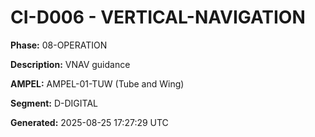 # CI-D006 - VERTICAL-NAVIGATION

**Phase:** 08-OPERATION

**Description:** VNAV guidance

**AMPEL:** AMPEL-01-TUW (Tube and Wing)

**Segment:** D-DIGITAL

**Generated:** 2025-08-25 17:27:29 UTC
